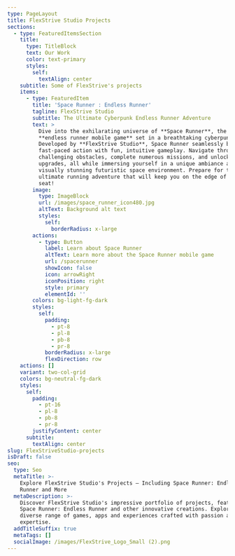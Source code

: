 ```yaml
---
type: PageLayout
title: FlexStrive Studio Projects
sections:
  - type: FeaturedItemsSection
    title:
      type: TitleBlock
      text: Our Work
      color: text-primary
      styles:
        self:
          textAlign: center
    subtitle: Some of FlexStrive's projects
    items:
      - type: FeaturedItem
        title: 'Space Runner : Endless Runner'
        tagline: FlexStrive Studio
        subtitle: The Ultimate Cyberpunk Endless Runner Adventure
        text: >
          Dive into the exhilarating universe of **Space Runner**, the ultimate
          **endless runner mobile game** set in a breathtaking cyberpunk cosmos.
          Developed by **FlexStrive Studio**, Space Runner seamlessly blends
          fast-paced action with fun, intuitive gameplay. Navigate through
          challenging obstacles, complete numerous missions, and unlock exciting
          upgrades, all while immersing yourself in a unique ambiance and
          visually stunning futuristic space environment. Prepare for the
          ultimate running adventure that will keep you on the edge of your
          seat!
        image:
          type: ImageBlock
          url: /images/space_runner_icon480.jpg
          altText: Background alt text
          styles:
            self:
              borderRadius: x-large
        actions:
          - type: Button
            label: Learn about Space Runner
            altText: Learn more about the Space Runner mobile game
            url: /spacerunner
            showIcon: false
            icon: arrowRight
            iconPosition: right
            style: primary
            elementId: ''
        colors: bg-light-fg-dark
        styles:
          self:
            padding:
              - pt-8
              - pl-8
              - pb-8
              - pr-8
            borderRadius: x-large
            flexDirection: row
    actions: []
    variant: two-col-grid
    colors: bg-neutral-fg-dark
    styles:
      self:
        padding:
          - pt-16
          - pl-8
          - pb-8
          - pr-8
        justifyContent: center
      subtitle:
        textAlign: center
slug: FlexStriveStudio-projects
isDraft: false
seo:
  type: Seo
  metaTitle: >-
    Explore FlexStrive Studio's Projects – Including Space Runner: Endless
    Runner and More
  metaDescription: >-
    Discover FlexStrive Studio's impressive portfolio of projects, featuring
    Space Runner: Endless Runner and other innovative creations. Explore our
    diverse range of games, apps and experiences crafted with passion and
    expertise.
  addTitleSuffix: true
  metaTags: []
  socialImage: /images/FlexStrive_Logo_Small (2).png
---
```

